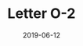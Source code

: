 ---
title: Letter O-2
date: '2019-06-12'
thumb_image: images/mar-4yo/4yo-mar-o2-letters.jpg
thumb_image_alt: Letter O-2
image: images/mar-4yo/4yo-mar-o2-letters.jpg
image_alt: Letter O-2
template: project 
---	